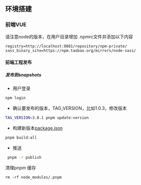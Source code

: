 ## 环境搭建

### 前端VUE

请注意node的版本，在用户目录增加 .npmrc文件并添加以下内容

```
registry=http://localhost:8081/repository/npm-private/
sass_binary_site=https://npm.taobao.org/mirrors/node-sass/
```

#### 前端工程发布

##### 发布到snapshots

- 用户登录

```bash
npm login
```

- 确认要发布的版本，TAG_VERSION，比如1.0.3，修改版本
```bash
TAG_VERSION=3.0.1 pnpm update:version
```
- 构建新版本[package.json](packages%2Fent-core%2Fpackage.json)
```bash
pnpm build:all
```
- 推送
```bash
 pnpm -r publish
```

清理pnpm 缓存
``` 
rm -rf node_modules/.pnpm
``` 

